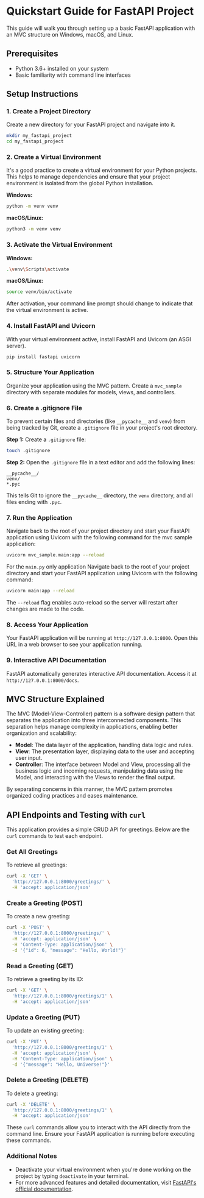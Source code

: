 # Quickstart Guide for FastAPI Project

This guide will walk you through setting up a basic FastAPI application with an MVC structure on Windows, macOS, and Linux.

## Prerequisites

- Python 3.6+ installed on your system
- Basic familiarity with command line interfaces

## Setup Instructions

### 1. **Create a Project Directory**

Create a new directory for your FastAPI project and navigate into it.

```bash
mkdir my_fastapi_project
cd my_fastapi_project
```

### 2. **Create a Virtual Environment**

It's a good practice to create a virtual environment for your Python projects. This helps to manage dependencies and ensure that your project environment is isolated from the global Python installation.

**Windows:**

```bash
python -m venv venv
```

**macOS/Linux:**

```bash
python3 -m venv venv
```

### 3. **Activate the Virtual Environment**

**Windows:**

```bash
.\venv\Scripts\activate
```

**macOS/Linux:**

```bash
source venv/bin/activate
```

After activation, your command line prompt should change to indicate that the virtual environment is active.

### 4. **Install FastAPI and Uvicorn**

With your virtual environment active, install FastAPI and Uvicorn (an ASGI server).

```bash
pip install fastapi uvicorn
```

### 5. **Structure Your Application**

Organize your application using the MVC pattern. Create a `mvc_sample` directory with separate modules for models, views, and controllers.

### 6. **Create a .gitignore File**

To prevent certain files and directories (like `__pycache__` and `venv`) from being tracked by Git, create a `.gitignore` file in your project's root directory.

**Step 1:** Create a `.gitignore` file:

```bash
touch .gitignore
```

**Step 2:** Open the `.gitignore` file in a text editor and add the following lines:

```
__pycache__/
venv/
*.pyc
```

This tells Git to ignore the `__pycache__` directory, the `venv` directory, and all files ending with `.pyc`.

### 7. **Run the Application**

Navigate back to the root of your project directory and start your FastAPI application using Uvicorn with the following command for the mvc sample application:

```bash
uvicorn mvc_sample.main:app --reload
```

For the `main.py` only application
Navigate back to the root of your project directory and start your FastAPI application using Uvicorn with the following command:

```bash
uvicorn main:app --reload
```

The `--reload` flag enables auto-reload so the server will restart after changes are made to the code.

### 8. **Access Your Application**

Your FastAPI application will be running at `http://127.0.0.1:8000`. Open this URL in a web browser to see your application running.

### 9. **Interactive API Documentation**

FastAPI automatically generates interactive API documentation. Access it at `http://127.0.0.1:8000/docs`.

## MVC Structure Explained

The MVC (Model-View-Controller) pattern is a software design pattern that separates the application into three interconnected components. This separation helps manage complexity in applications, enabling better organization and scalability:

- **Model**: The data layer of the application, handling data logic and rules.
- **View**: The presentation layer, displaying data to the user and accepting user input.
- **Controller**: The interface between Model and View, processing all the business logic and incoming requests, manipulating data using the Model, and interacting with the Views to render the final output.

By separating concerns in this manner, the MVC pattern promotes organized coding practices and eases maintenance.

## API Endpoints and Testing with `curl`

This application provides a simple CRUD API for greetings. Below are the `curl` commands to test each endpoint.

### Get All Greetings

To retrieve all greetings:

```bash
curl -X 'GET' \
  'http://127.0.0.1:8000/greetings/' \
  -H 'accept: application/json'
```

### Create a Greeting (POST)

To create a new greeting:

```bash
curl -X 'POST' \
  'http://127.0.0.1:8000/greetings/' \
  -H 'accept: application/json' \
  -H 'Content-Type: application/json' \
  -d '{"id": 6, "message": "Hello, World!"}'
```

### Read a Greeting (GET)

To retrieve a greeting by its ID:

```bash
curl -X 'GET' \
  'http://127.0.0.1:8000/greetings/1' \
  -H 'accept: application/json'
```

### Update a Greeting (PUT)

To update an existing greeting:

```bash
curl -X 'PUT' \
  'http://127.0.0.1:8000/greetings/1' \
  -H 'accept: application/json' \
  -H 'Content-Type: application/json' \
  -d '{"message": "Hello, Universe!"}'
```

### Delete a Greeting (DELETE)

To delete a greeting:

```bash
curl -X 'DELETE' \
  'http://127.0.0.1:8000/greetings/1' \
  -H 'accept: application/json'
```

These `curl` commands allow you to interact with the API directly from the command line. Ensure your FastAPI application is running before executing these commands.

### Additional Notes

- Deactivate your virtual environment when you're done working on the project by typing `deactivate` in your terminal.
- For more advanced features and detailed documentation, visit [FastAPI's official documentation](https://fastapi.tiangolo.com/).
